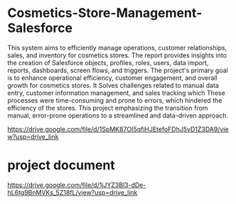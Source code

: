 # Cosmetics-Store-Management-Salesforce
This system aims to efficiently manage operations, customer relationships, sales, and inventory for cosmetics stores. The report provides insights into the creation of Salesforce objects, profiles, roles, users, data import, reports, dashboards, screen flows, and triggers. The project's primary goal is to enhance operational efficiency, customer engagement, and overall growth for cosmetics stores. It Solves challenges related to manual data entry, customer information management, and sales tracking which These processes were time-consuming and prone to errors, which hindered the efficiency of the stores. This project emphasizing the transition from manual, error-prone operations to a streamlined and data-driven approach.

https://drive.google.com/file/d/1SpMK87OI5qfiHJEtefoFDhJ5vD1Z3DA9/view?usp=drive_link
# project document
https://drive.google.com/file/d/1jJYZ3Bl3-dDe-hL6tg9BnMVKs_5Z18fL/view?usp=drive_link


